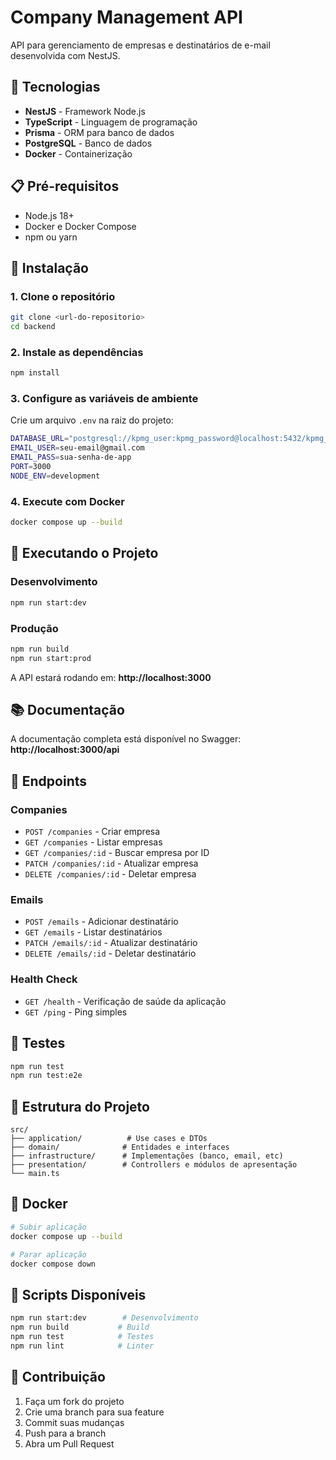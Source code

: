 # Company Management API

API para gerenciamento de empresas e destinatários de e-mail desenvolvida com NestJS.

## 🚀 Tecnologias

- **NestJS** - Framework Node.js
- **TypeScript** - Linguagem de programação
- **Prisma** - ORM para banco de dados
- **PostgreSQL** - Banco de dados
- **Docker** - Containerização

## 📋 Pré-requisitos

- Node.js 18+
- Docker e Docker Compose
- npm ou yarn

## 🔧 Instalação

### 1. Clone o repositório
```bash
git clone <url-do-repositorio>
cd backend
```

### 2. Instale as dependências
```bash
npm install
```

### 3. Configure as variáveis de ambiente
Crie um arquivo `.env` na raiz do projeto:
```bash
DATABASE_URL="postgresql://kpmg_user:kpmg_password@localhost:5432/kpmg_companydb"
EMAIL_USER=seu-email@gmail.com
EMAIL_PASS=sua-senha-de-app
PORT=3000
NODE_ENV=development
```

### 4. Execute com Docker
```bash
docker compose up --build
```

## 🚀 Executando o Projeto

### Desenvolvimento
```bash
npm run start:dev
```

### Produção
```bash
npm run build
npm run start:prod
```

A API estará rodando em: **http://localhost:3000**

## 📚 Documentação

A documentação completa está disponível no Swagger: **http://localhost:3000/api**

## 🔌 Endpoints

### Companies
- `POST /companies` - Criar empresa
- `GET /companies` - Listar empresas
- `GET /companies/:id` - Buscar empresa por ID
- `PATCH /companies/:id` - Atualizar empresa
- `DELETE /companies/:id` - Deletar empresa

### Emails
- `POST /emails` - Adicionar destinatário
- `GET /emails` - Listar destinatários
- `PATCH /emails/:id` - Atualizar destinatário
- `DELETE /emails/:id` - Deletar destinatário

### Health Check
- `GET /health` - Verificação de saúde da aplicação
- `GET /ping` - Ping simples

## 🧪 Testes

```bash
npm run test
npm run test:e2e
```

## 📁 Estrutura do Projeto

```
src/
├── application/          # Use cases e DTOs
├── domain/              # Entidades e interfaces
├── infrastructure/      # Implementações (banco, email, etc)
├── presentation/        # Controllers e módulos de apresentação
└── main.ts
```

## 🐳 Docker

```bash
# Subir aplicação
docker compose up --build

# Parar aplicação
docker compose down
```

## 📝 Scripts Disponíveis

```bash
npm run start:dev        # Desenvolvimento
npm run build           # Build
npm run test            # Testes
npm run lint            # Linter
```

## 🤝 Contribuição

1. Faça um fork do projeto
2. Crie uma branch para sua feature
3. Commit suas mudanças
4. Push para a branch
5. Abra um Pull Request